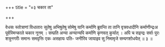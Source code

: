 +++
title = "०३ चकार ता"

+++

वेधसः स्तोत्राणां विधातारः सुतेषु अभिषुतेषु सोमेषु यानि कर्माणि ब्रुवन्ति ता तानि वृत्रवधादीनि कर्माणीन्द्रःअ पूर्वस्मिन्काले चकार नूनम् । सम्प्रति अन्या अन्यान्यपि कर्माणि कृणवत् कुर्यात् । अपि च सइन्द्रः सर्वाः पुरः शत्रुनगरीः समानः समवृत्तिः एकः असहायः पति- जनीरिव जायाइव सु निमामृजे सम्यगशोधयेत् ॥ ३ ॥